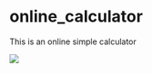 # online_calculator
This is an online simple calculator

<img src="https://hounaar.com/github/calculator/calculator.png">
